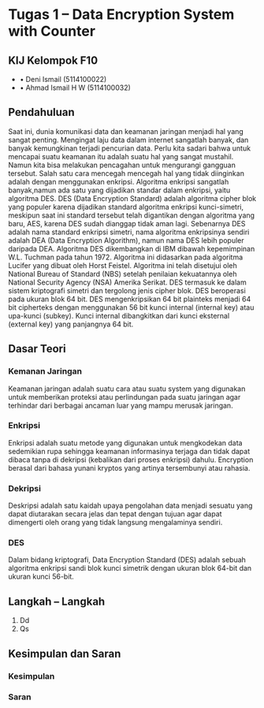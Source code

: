 # Tugas 1 – Data Encryption System with Counter
## KIJ Kelompok F10
* •	Deni Ismail (5114100022)
* •	Ahmad Ismail H W (5114100032)
## Pendahuluan
Saat ini, dunia komunikasi data dan keamanan jaringan menjadi hal yang sangat penting. Mengingat laju data dalam internet sangatlah banyak, dan banyak kemungkinan terjadi pencurian data. Perlu kita sadari bahwa untuk mencapai suatu keamanan itu adalah suatu hal yang sangat mustahil. Namun kita bisa melakukan pencagahan untuk mengurangi gangguan tersebut. 
Salah satu cara mencegah mencegah hal yang tidak diinginkan adalah dengan menggunakan enkripsi. Algoritma enkripsi sangatlah banyak,namun ada satu yang dijadikan standar dalam enkripsi, yaitu algoritma DES.
DES (Data Encryption Standard) adalah algoritma cipher blok yang populer karena dijadikan standard algoritma enkripsi kunci-simetri, meskipun saat ini standard tersebut telah digantikan dengan algoritma yang baru, AES, karena DES sudah dianggap tidak aman lagi. Sebenarnya DES adalah nama standard enkripsi simetri, nama algoritma enkripsinya sendiri adalah DEA (Data Encryption Algorithm), namun nama DES lebih populer daripada DEA. Algoritma DES dikembangkan di IBM dibawah kepemimpinan W.L. Tuchman pada tahun 1972. Algoritma ini didasarkan pada algoritma Lucifer yang dibuat oleh Horst Feistel. Algoritma ini telah disetujui oleh National Bureau of Standard (NBS) setelah penilaian kekuatannya oleh National Security Agency (NSA) Amerika Serikat.
DES termasuk ke dalam sistem kriptografi simetri dan tergolong jenis cipher blok. DES beroperasi pada ukuran blok 64 bit. DES mengenkripsikan 64 bit plainteks menjadi 64 bit cipherteks dengan menggunakan 56 bit kunci internal (internal key) atau upa-kunci (subkey). Kunci internal dibangkitkan dari kunci eksternal (external key) yang panjangnya 64 bit.
## Dasar Teori
### Kemanan Jaringan
Keamanan jaringan adalah suatu cara atau suatu system yang digunakan untuk memberikan proteksi atau perlindungan pada suatu jaringan agar terhindar dari berbagai ancaman luar yang mampu merusak jaringan.
### Enkripsi
Enkripsi adalah suatu metode yang digunakan untuk mengkodekan data sedemikian rupa sehingga keamanan informasinya terjaga dan tidak dapat dibaca tanpa di dekripsi (kebalikan dari proses enkripsi) dahulu. Encryption berasal dari bahasa yunani kryptos yang artinya tersembunyi atau rahasia.
### Dekripsi
Deskripsi adalah satu kaidah upaya pengolahan data menjadi sesuatu yang dapat diutarakan secara jelas dan tepat dengan tujuan agar dapat dimengerti oleh orang yang tidak langsung mengalaminya sendiri.
### DES
Dalam bidang kriptografi, Data Encryption Standard (DES) adalah sebuah algoritma enkripsi sandi blok kunci simetrik dengan ukuran blok 64-bit dan ukuran kunci 56-bit.
## Langkah – Langkah
1.	Dd
2.	Qs
## Kesimpulan dan Saran
### Kesimpulan

### Saran

